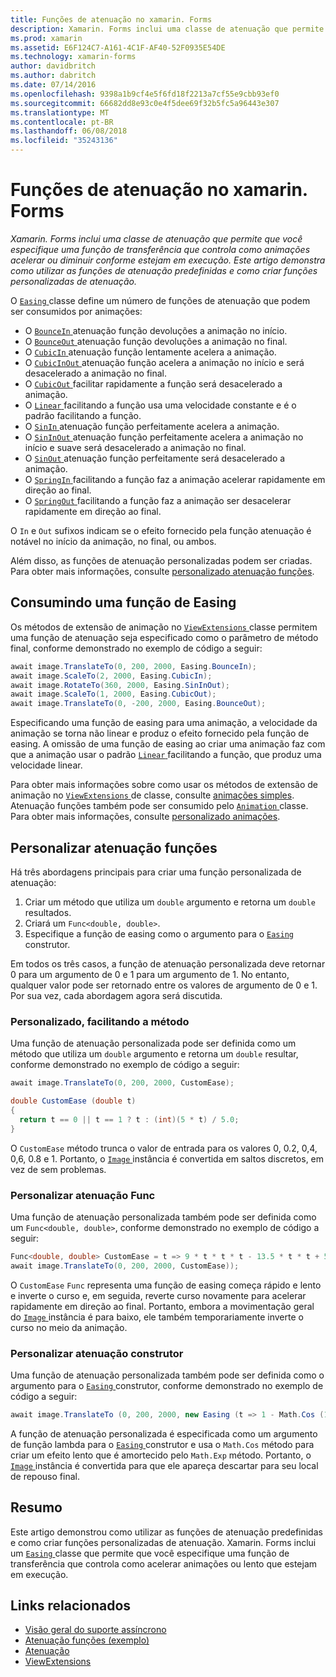 ```yaml
---
title: Funções de atenuação no xamarin. Forms
description: Xamarin. Forms inclui uma classe de atenuação que permite que você especifique uma função de transferência que controla como animações acelerar ou diminuir conforme estejam em execução. Este artigo demonstra como utilizar as funções de atenuação predefinidas e como criar funções personalizadas de atenuação.
ms.prod: xamarin
ms.assetid: E6F124C7-A161-4C1F-AF40-52F0935E54DE
ms.technology: xamarin-forms
author: davidbritch
ms.author: dabritch
ms.date: 07/14/2016
ms.openlocfilehash: 9398a1b9cf4e5f6fd18f2213a7cf55e9cbb93ef0
ms.sourcegitcommit: 66682dd8e93c0e4f5dee69f32b5fc5a96443e307
ms.translationtype: MT
ms.contentlocale: pt-BR
ms.lasthandoff: 06/08/2018
ms.locfileid: "35243136"
---
```

# <a name="easing-functions-in-xamarinforms"></a>Funções de atenuação no xamarin. Forms

_Xamarin. Forms inclui uma classe de atenuação que permite que você especifique uma função de transferência que controla como animações acelerar ou diminuir conforme estejam em execução. Este artigo demonstra como utilizar as funções de atenuação predefinidas e como criar funções personalizadas de atenuação._


O [ `Easing` ](https://developer.xamarin.com/api/type/Xamarin.Forms.Easing/) classe define um número de funções de atenuação que podem ser consumidos por animações:

- O [ `BounceIn` ](https://developer.xamarin.com/api/field/Xamarin.Forms.Easing.BounceIn/) atenuação função devoluções a animação no início.
- O [ `BounceOut` ](https://developer.xamarin.com/api/field/Xamarin.Forms.Easing.BounceOut/) atenuação função devoluções a animação no final.
- O [ `CubicIn` ](https://developer.xamarin.com/api/field/Xamarin.Forms.Easing.CubicIn/) atenuação função lentamente acelera a animação.
- O [ `CubicInOut` ](https://developer.xamarin.com/api/field/Xamarin.Forms.Easing.CubicInOut/) atenuação função acelera a animação no início e será desacelerado a animação no final.
- O [ `CubicOut` ](https://developer.xamarin.com/api/field/Xamarin.Forms.Easing.CubicOut/) facilitar rapidamente a função será desacelerado a animação.
- O [ `Linear` ](https://developer.xamarin.com/api/field/Xamarin.Forms.Easing.Linear/) facilitando a função usa uma velocidade constante e é o padrão facilitando a função.
- O [ `SinIn` ](https://developer.xamarin.com/api/field/Xamarin.Forms.Easing.SinIn/) atenuação função perfeitamente acelera a animação.
- O [ `SinInOut` ](https://developer.xamarin.com/api/field/Xamarin.Forms.Easing.SinInOut/) atenuação função perfeitamente acelera a animação no início e suave será desacelerado a animação no final.
- O [ `SinOut` ](https://developer.xamarin.com/api/field/Xamarin.Forms.Easing.SinOut/) atenuação função perfeitamente será desacelerado a animação.
- O [ `SpringIn` ](https://developer.xamarin.com/api/field/Xamarin.Forms.Easing.SpringIn/) facilitando a função faz a animação acelerar rapidamente em direção ao final.
- O [ `SpringOut` ](https://developer.xamarin.com/api/field/Xamarin.Forms.Easing.SpringOut/) facilitando a função faz a animação ser desacelerar rapidamente em direção ao final.

O `In` e `Out` sufixos indicam se o efeito fornecido pela função atenuação é notável no início da animação, no final, ou ambos.

Além disso, as funções de atenuação personalizadas podem ser criadas. Para obter mais informações, consulte [personalizado atenuação funções](#customeasing).

## <a name="consuming-an-easing-function"></a>Consumindo uma função de Easing

Os métodos de extensão de animação no [ `ViewExtensions` ](https://developer.xamarin.com/api/type/Xamarin.Forms.ViewExtensions/) classe permitem uma função de atenuação seja especificado como o parâmetro de método final, conforme demonstrado no exemplo de código a seguir:

```csharp
await image.TranslateTo(0, 200, 2000, Easing.BounceIn);
await image.ScaleTo(2, 2000, Easing.CubicIn);
await image.RotateTo(360, 2000, Easing.SinInOut);
await image.ScaleTo(1, 2000, Easing.CubicOut);
await image.TranslateTo(0, -200, 2000, Easing.BounceOut);
```

Especificando uma função de easing para uma animação, a velocidade da animação se torna não linear e produz o efeito fornecido pela função de easing. A omissão de uma função de easing ao criar uma animação faz com que a animação usar o padrão [ `Linear` ](https://developer.xamarin.com/api/field/Xamarin.Forms.Easing.Linear/) facilitando a função, que produz uma velocidade linear.

Para obter mais informações sobre como usar os métodos de extensão de animação no [ `ViewExtensions` ](https://developer.xamarin.com/api/type/Xamarin.Forms.ViewExtensions/) de classe, consulte [animações simples](~/xamarin-forms/user-interface/animation/simple.md). Atenuação funções também pode ser consumido pelo [ `Animation` ](https://developer.xamarin.com/api/type/Xamarin.Forms.Animation/) classe. Para obter mais informações, consulte [personalizado animações](~/xamarin-forms/user-interface/animation/custom.md).

<a name="customeasing" />

## <a name="custom-easing-functions"></a>Personalizar atenuação funções

Há três abordagens principais para criar uma função personalizada de atenuação:

1. Criar um método que utiliza um `double` argumento e retorna um `double` resultados.
1. Criará um `Func<double, double>`.
1. Especifique a função de easing como o argumento para o [ `Easing` ](https://developer.xamarin.com/api/type/Xamarin.Forms.Easing/) construtor.

Em todos os três casos, a função de atenuação personalizada deve retornar 0 para um argumento de 0 e 1 para um argumento de 1. No entanto, qualquer valor pode ser retornado entre os valores de argumento de 0 e 1. Por sua vez, cada abordagem agora será discutida.

### <a name="custom-easing-method"></a>Personalizado, facilitando a método

Uma função de atenuação personalizada pode ser definida como um método que utiliza um `double` argumento e retorna um `double` resultar, conforme demonstrado no exemplo de código a seguir:

```csharp
await image.TranslateTo(0, 200, 2000, CustomEase);

double CustomEase (double t)
{
  return t == 0 || t == 1 ? t : (int)(5 * t) / 5.0;
}
```

O `CustomEase` método trunca o valor de entrada para os valores 0, 0.2, 0,4, 0,6, 0.8 e 1. Portanto, o [ `Image` ](https://developer.xamarin.com/api/type/Xamarin.Forms.Image/) instância é convertida em saltos discretos, em vez de sem problemas.

### <a name="custom-easing-func"></a>Personalizar atenuação Func

Uma função de atenuação personalizada também pode ser definida como um `Func<double, double>`, conforme demonstrado no exemplo de código a seguir:

```csharp
Func<double, double> CustomEase = t => 9 * t * t * t - 13.5 * t * t + 5.5 * t;
await image.TranslateTo(0, 200, 2000, CustomEase));
```

O `CustomEase` `Func` representa uma função de easing começa rápido e lento e inverte o curso e, em seguida, reverte curso novamente para acelerar rapidamente em direção ao final. Portanto, embora a movimentação geral do [ `Image` ](https://developer.xamarin.com/api/type/Xamarin.Forms.Image/) instância é para baixo, ele também temporariamente inverte o curso no meio da animação.

### <a name="custom-easing-constructor"></a>Personalizar atenuação construtor

Uma função de atenuação personalizada também pode ser definida como o argumento para o [ `Easing` ](https://developer.xamarin.com/api/type/Xamarin.Forms.Easing/) construtor, conforme demonstrado no exemplo de código a seguir:

```csharp
await image.TranslateTo (0, 200, 2000, new Easing (t => 1 - Math.Cos (10 * Math.PI * t) * Math.Exp (-5 * t)));
```

A função de atenuação personalizada é especificada como um argumento de função lambda para o [ `Easing` ](https://developer.xamarin.com/api/type/Xamarin.Forms.Easing/) construtor e usa o `Math.Cos` método para criar um efeito lento que é amortecido pelo `Math.Exp` método. Portanto, o [ `Image` ](https://developer.xamarin.com/api/type/Xamarin.Forms.Image/) instância é convertida para que ele apareça descartar para seu local de repouso final.

## <a name="summary"></a>Resumo

Este artigo demonstrou como utilizar as funções de atenuação predefinidas e como criar funções personalizadas de atenuação. Xamarin. Forms inclui um [ `Easing` ](https://developer.xamarin.com/api/type/Xamarin.Forms.Easing/) classe que permite que você especifique uma função de transferência que controla como acelerar animações ou lento que estejam em execução.



## <a name="related-links"></a>Links relacionados

- [Visão geral do suporte assíncrono](~/cross-platform/platform/async.md)
- [Atenuação funções (exemplo)](https://developer.xamarin.com/samples/xamarin-forms/userinterface/animation/easing/)
- [Atenuação](https://developer.xamarin.com/api/type/Xamarin.Forms.Easing/)
- [ViewExtensions](https://developer.xamarin.com/api/type/Xamarin.Forms.ViewExtensions/)
